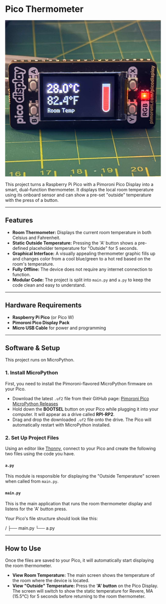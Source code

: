 # Pico Thermometer

![Pico Thermometer](assets/device.jpg)

This project turns a Raspberry Pi Pico with a Pimoroni Pico Display into a smart, dual-function thermometer. It displays the local room temperature using its onboard sensor and can show a pre-set "outside" temperature with the press of a button.

---

## Features

* **Room Thermometer:** Displays the current room temperature in both Celsius and Fahrenheit.
* **Static Outside Temperature:** Pressing the 'A' button shows a pre-defined placeholder temperature for "Outside" for 5 seconds.
* **Graphical Interface:** A visually appealing thermometer graphic fills up and changes color from a cool blue/green to a hot red based on the room's temperature.
* **Fully Offline:** The device does not require any internet connection to function.
* **Modular Code:** The project is split into `main.py` and `a.py` to keep the code clean and easy to understand.

---

## Hardware Requirements

* **Raspberry Pi Pico** (or Pico W)
* **Pimoroni Pico Display Pack**
* **Micro USB Cable** for power and programming

---

## Software & Setup

This project runs on MicroPython.

### 1. Install MicroPython

First, you need to install the Pimoroni-flavored MicroPython firmware on your Pico.
* Download the latest `.uf2` file from their GitHub page: [Pimoroni Pico MicroPython Releases](https://github.com/pimoroni/pimoroni-pico/releases)
* Hold down the **BOOTSEL** button on your Pico while plugging it into your computer. It will appear as a drive called **RPI-RP2**.
* Drag and drop the downloaded `.uf2` file onto the drive. The Pico will automatically restart with MicroPython installed.

### 2. Set Up Project Files

Using an editor like [Thonny](https://thonny.org/), connect to your Pico and create the following two files using the code you have.

#### `a.py`
This module is responsible for displaying the "Outside Temperature" screen when called from `main.py`.

#### `main.py`
This is the main application that runs the room thermometer display and listens for the 'A' button press.

Your Pico's file structure should look like this:

/
├── main.py
└── a.py

---

## How to Use

Once the files are saved to your Pico, it will automatically start displaying the room thermometer.

* **View Room Temperature:** The main screen shows the temperature of the room where the device is located.
* **View "Outside" Temperature:** Press the **'A' button** on the Pico Display. The screen will switch to show the static temperature for Revere, MA (15.5°C) for 5 seconds before returning to the room thermometer.